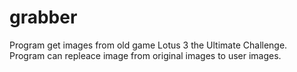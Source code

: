 # grabber
Program get images from old game Lotus 3 the Ultimate Challenge. Program can repleace image from original images to user images.
